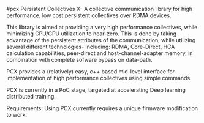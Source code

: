 #pcx
Persistent Collectives X- A collective communication library for high performance, low cost persistent collectives over RDMA devices.

This library is aimed at providing a very high performance collectives, while minimizing CPU/GPU utilization to near-zero.
This is done by taking advantage of the persistent attributes of the communication, while utilizing several different technologies- 
Including: RDMA, Core-Direct, HCA calculation capabilities, peer-direct and host-channel-adapter memory, 
in combination with complete sofware bypass on data-path.

PCX provides a (relatively) easy, c++ based mid-level interface for implementation of high performance collectives using simple commands.

PCX is currently in a PoC stage, targeted at accelerating Deep learning distributed training.

Requirements:
Using PCX currently requires a unique firmware modification to work.
